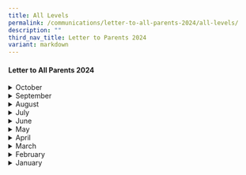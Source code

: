 ```yaml
---
title: All Levels
permalink: /communications/letter-to-all-parents-2024/all-levels/
description: ""
third_nav_title: Letter to Parents 2024
variant: markdown
---
```

#### Letter to All Parents 2024

<details>
  <summary>October</summary>
<ul>
	<li>
		<a href="/files/2024%20Letter%20to%20Parents/Letter%20to%20all%20Parents/7_Oct_24___public_speaking_workshop.pdf">Public Speaking Enrichment Workshop</a><font size="2"> (7 October 2024)</font>
	</li>
	<li>
		<a href="/files/2024%20Letter%20to%20Parents/Letter%20to%20all%20Parents/7_Oct_24_Post_PSLE.pdf">P6 Post PSLE Programme</a><font size="2"> (7 October 2024)</font>
	</li>
	<li>
		<a href="/files/2024%20Letter%20to%20Parents/Letter%20to%20all%20Parents/9_Oct_24__P5_Curriculum_support.pdf">P5 Curriculum Support: 14 Oct 2024 to 16 Oct 2024</a><font size="2"> (9 October 2024)</font>
	</li>
	</ul>
</details>

<details>
  <summary>September</summary>
<ul>
	<li>
		<a href="/files/2024%20Letter%20to%20Parents/Primary%205/9_Sep_P5_end_year_oral.pdf">P5 End of Year Oral Examination</a><font size="2"> (9 September 2024)</font>
	</li>
	<li>
		<a href="/files/2024%20Letter%20to%20Parents/Primary%204/9_Sep_P4_end_year_oral.pdf">P4 End of Year Oral Examination</a><font size="2"> (9 September 2024)</font>
	</li>
	</ul>
</details>

<details>
  <summary>August</summary>
<ul>
	<li>
		<a href="/files/2024%20Letter%20to%20Parents/Letter%20to%20all%20Parents/End_of_Term_3_Letter_to_Parents_2024_30_Aug_2024.pdf">End of Term 3 Letters to Parents</a><font size="2"> (30 August 2024)</font>
	</li>
	</ul>
</details>
<details>
  <summary>July</summary>
<ul>
	<li>
		<a href="/files/2024%20Letter%20to%20Parents/Letter%20to%20all%20Parents/2_July_Chinese_Culture_Musical.pdf">Chinese Cultural Musical Performance</a><font size="2"> (2 July 2024)</font>
	</li>
	<li>
		<a href="/files/2024%20Letter%20to%20Parents/Primary%203/8_July_P3_Assessment.pdf">Assessment for Primary 3</a><font size="2"> (8 July 2024)</font>
	</li>
	<li>
		<a href="/files/2024%20Letter%20to%20Parents/Primary%204/8_July_P4_Assessment.pdf">Assessment for Primary 4</a><font size="2"> (8 July 2024)</font>
	</li>
	<li>
		<a href="/files/2024%20Letter%20to%20Parents/Primary%205/8_July_P5_Assessment.pdf">Assessment for Primary 5</a><font size="2"> (8 July 2024)</font>
	</li>
		<li>
		<a href="/files/2024%20Letter%20to%20Parents/Letter%20to%20all%20Parents/10_July_Serve_to_Lead.pdf">Dance of the Nation Training Programme</a><font size="2"> (10 July 2024)</font>
	</li>
	</ul>
</details>
<details>
  <summary>June</summary>
<ul>
	<li>
		<a href="/files/2024%20Letter%20to%20Parents/Primary%206/25_June_Update_of_P6_Exam.pdf">Updates to the 2024 P6 Preliminary Exam Schedule</a><font size="2"> (25 June 2024)</font>
	</li>
	</ul>
</details>
<details>
  <summary>May</summary>
<ul>
	<li>
		<a href="/files/2024%20Letter%20to%20Parents/Letter%20to%20all%20Parents/5_May_Becoming_An_Active_and_Healthy_Meridian.pdf">Becoming An Active and Healthy Meridian</a><font size="2"> (5 May 2024)</font>
	</li>
	<li>
		<a href="/files/2024%20Letter%20to%20Parents/Primary%204/7_May_MT_Fortnight_cultural_and_language_camp.pdf">MT Fortnight Cultural and Language Camp 2024</a><font size="2"> (7 May 2024)</font>
	</li>
	<li>
		<a href="/files/2024%20Letter%20to%20Parents/Primary%204/8_May_Virtual_overseas_chinese_language.pdf">Virtual Overseas Chinese Language &amp; Cultural Immersion Programme 2024 </a><font size="2"> (8 May 2024)</font>
	</li>
	<li>
		<a href="/files/2024%20Letter%20to%20Parents/Letter%20to%20all%20Parents/24_May__End_of_Term_2_Letter_to_Parents_2024.pdf">End of Term 2 Letter to Parents 2024 </a><font size="2"> (24 May 2024)</font>
	</li>
	</ul>
</details>

<details>
  <summary>April</summary>
<ul>
	<li>
		<a href="/files/2024%20Letter%20to%20Parents/Letter%20to%20all%20Parents/1_April_P3_P6_Peer_Support_Leaders_Meeting_2024.pdf">P3-P6 Peer Support Leaders Meeting 2024</a><font size="2"> (1 April 2024)</font>
	</li>
	<li>
		<a href="/files/2024%20Letter%20to%20Parents/Letter%20to%20all%20Parents/5_April_P5_E2K_maths_programme.pdf">P5 E2K Mathematics Programme</a><font size="2"> (5 April 2024)</font>
	</li>
	<li>
		<a href="/files/2024%20Letter%20to%20Parents/Letter%20to%20all%20Parents/P5_Term_2_e_Oral.pdf">P5 Term 2: Oral Communications</a><font size="2"> (8 April 2024)</font>
	</li>
	<li>
		<a href="/files/2024%20Letter%20to%20Parents/Letter%20to%20all%20Parents/9_April_P4_Visual_Spatial_Math_Competition_2024.pdf">P4 - Visual Spatial Mathlympics Competition 2024</a><font size="2"> (9 April 2024)</font>
	</li>
	<li>
		<a href="/files/2024%20Letter%20to%20Parents/Letter%20to%20all%20Parents/19_April_P1_SOSU.pdf">P1 Step Out Step Up Learning Week 2024</a><font size="2"> (19 April 2024)</font>
	</li>
	<li>
		<a href="/files/2024%20Letter%20to%20Parents/Letter%20to%20all%20Parents/19_April_P2_SOSU.pdf">P2 Step Out Step Up Learning Week 2024</a><font size="2"> (19 April 2024)</font>
	</li>
	<li>
		<a href="/files/2024%20Letter%20to%20Parents/Letter%20to%20all%20Parents/19_April_P3_SOSU.pdf">P3 Step Out Step Up Learning Week 2024</a><font size="2"> (19 April 2024)</font>
	</li>
	<li>
		<a href="/files/2024%20Letter%20to%20Parents/Letter%20to%20all%20Parents/19_April_P4_SOSU.pdf">P4 Step Out Step Up Learning Week 2024</a><font size="2"> (19 April 2024)</font>
	</li>
	<li>
		<a href="/files/2024%20Letter%20to%20Parents/Letter%20to%20all%20Parents/19_April_P5_SOSU.pdf">P5 Step Out Step Up Learning Week 2024</a><font size="2"> (19 April 2024)</font>
	</li>
	<li>
		<a href="/files/2024%20Letter%20to%20Parents/Letter%20to%20all%20Parents/19_April_P6_SOSU.pdf">P6 Step Out Step Up Learning Week 2024</a><font size="2"> (19 April 2024)</font>
	</li>
	<li>
		<a href="/files/2024%20Letter%20to%20Parents/Letter%20to%20all%20Parents/P4_Term_2_e_Oral_19_April_2024.pdf">P4 Term 2: Oral Communications</a><font size="2"> (19 April 2024)</font>
	</li>
	</ul>
</details>
<details>
  <summary>March</summary>
<ul>
	<li>
		<a href="/files/2024%20Letter%20to%20Parents/Primary%202/1_Mar___P2_FBL_to_Science_centre_singapore.pdf">P2 Field-Based Learning (FBL) to Science Centre Singapore</a><font size="2"> (1 March 2024)</font>
	</li>
	<li>
		<a href="/files/2024%20Letter%20to%20Parents/Letter%20to%20all%20Parents/8_March_2024_P5_Overseas_Immersion_Trip_to_Chiang_Mai.pdf">P5 Overseas Immersion Trip To Chiang Mai, Thailand</a><font size="2"> (8 March 2024)</font>
	</li>
	<li>
		<a href="/files/2024%20Letter%20to%20Parents/Letter%20to%20all%20Parents/End_of_Term_1_Letter_to_Parents_2024_.pdf">End of Term 1 Letter to Parents 2024</a><font size="2"> (11 March 2024)</font>
	</li>
	</ul>
</details>

<details>
  <summary>February</summary>
<ul>
	<li>
		<a href="/files/2024%20Letter%20to%20Parents/Primary%205/P5_Overseas_immersion_trip.pdf">2024 P5 Overseas Immersion Trip</a><font size="2"> (8 February 2024)</font>
	</li>
	<li>
		<a href="/files/2024%20Letter%20to%20Parents/Letter%20to%20all%20Parents/23_Feb___JSA_selection_trials_parents_nomination.pdf">Junior Sports Academy (JSA) Selection Trials 2024 Parents' Nomination</a><font size="2"> (23 February 2024)</font>
	</li>
		<li>
		<a href="/files/2024%20Letter%20to%20Parents/Letter%20to%20all%20Parents/23_Feb___Invitation_to_JSA_selection_trials.pdf">Invitation To Junior Sports Academy (JSA) Selection Trials 2024</a><font size="2"> (23 February 2024)</font>
	</li>
	</ul>
</details>


<details>
  <summary>January</summary>
<ul>
	<li>
		<a href="/files/2024%20Letter%20to%20Parents/Letter%20to%20all%20Parents/MOE_Centrally_8_Jan.pdf">MOE's Centrally Provisioned Digital Tools</a><font size="2"> (8 January 2024)</font>
	</li>
	<li>
		<a href="/files/2024%20Letter%20to%20Parents/Primary%201/P1_Use_of_ICT_in_Learning_9_Jan.pdf">Primary 1 Use of ICT for Learning and Cyber Wellness</a><font size="2"> (9 January 2024)</font>
	</li>
	<li>
		<a href="/files/Communications/Letters%20to%20All%20Parents%202024/2024_Start_of_Year_Letter_to_Parents_Final_10_Jan.pdf">Start of the Year Letter to Parents</a><font size="2"> (10 January 2024)</font>
	</li>
		<li>
		<a href="/files/2024%20Letter%20to%20Parents/Letter%20to%20all%20Parents/Use_of_ICT_in_Learning_10_Jan.pdf">Primary 2 to Primary 6 Use of ICT for Learning and Cyber Wellness</a><font size="2"> (10 January 2024)</font>
	</li>
	<li>
		<a href="/files/2024%20Letter%20to%20Parents/Letter%20to%20all%20Parents/Student_meeting_19_Jan.pdf">Student Council Meeting</a><font size="2"> (19 January 2024)</font>
	</li>
	<li>
		<a href="/files/2024%20Letter%20to%20Parents/Primary%203/P3_Public_Speaking_22_Jan.pdf">English Enrichment Programme: Public Speaking for Primary 3</a><font size="2"> (22 January 2024)</font>
	</li>
	<li>
		<a href="/files/2024%20Letter%20to%20Parents/Primary%204/P4_English_Public_speaking_22_Jan.pdf">English Enrichment Programme: Public Speaking for Primary 4</a><font size="2"> (22 January 2024)</font>
	</li>
		<li>
		<a href="/files/2024%20Letter%20to%20Parents/Letter%20to%20all%20Parents/Wits_Words_22_Jan.pdf">Wits &amp; Words: Inter-school Debate Championship 2024</a><font size="2"> (22 January 2024)</font>
	</li>
	<li>
		<a href="/files/2024%20Letter%20to%20Parents/Primary%203/P3_CCM_24_Jan.pdf">Beginner Conversational Chinese/Malay Language (CCM) Module for P3 Students</a><font size="2"> (24 January 2024)</font>
	</li>
	</ul>
</details>